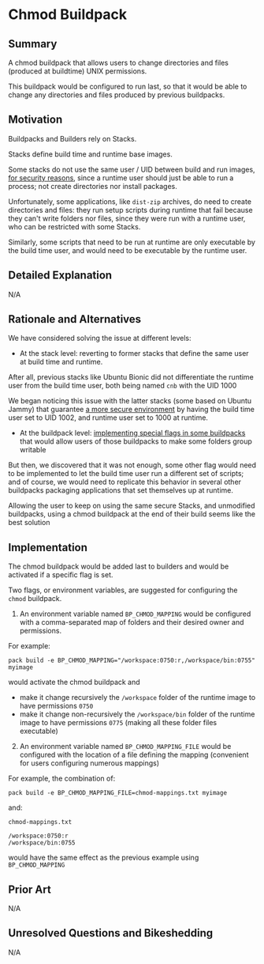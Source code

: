 # Chmod Buildpack

## Summary

A chmod buildpack that allows users to change directories and files (produced at buildtime) UNIX permissions.

This buildpack would be configured to run last, so that it would be able to change any directories and files produced by previous buildpacks.

## Motivation

Buildpacks and Builders rely on Stacks.

Stacks define build time and runtime base images.

Some stacks do not use the same user / UID between build and run images, [for security reasons](https://github.com/paketo-buildpacks/rfcs/blob/main/text/0045-user-ids.md), since a runtime user should just be able to run a process; not create directories nor install packages.

Unfortunately, some applications, like `dist-zip` archives, do need to create directories and files: they run setup scripts during runtime that fail because they can't write folders nor files, since they were run with a runtime user, who can be restricted with some Stacks. 

Similarly, some scripts that need to be run at runtime are only executable by the build time user, and would need to be executable by the runtime user.

## Detailed Explanation

N/A

## Rationale and Alternatives

We have considered solving the issue at different levels:

* At the stack level: reverting to former stacks that define the same user at build time and runtime.

After all, previous stacks like Ubuntu Bionic did not differentiate the runtime user from the build time user, both being named `cnb` with the UID 1000

We began noticing this issue with the latter stacks (some based on Ubuntu Jammy) that guarantee [a more secure environment](https://github.com/buildpacks/rfcs/blob/main/text/0085-run-uid.md) by having the build time user set to UID 1002, and runtime user set to 1000 at runtime.

* At the buildpack level: [implementing special flags in some buildpacks](https://github.com/paketo-buildpacks/dist-zip/pull/174) that would allow users of those buildpacks to make some folders group writable

But then, we discovered that it was not enough, some other flag would need to be implemented to let the build time user run a different set of scripts; and of course, we would need to replicate this behavior in several other buildpacks packaging applications that set themselves up at runtime.

Allowing the user to keep on using the same secure Stacks, and unmodified buildpacks, using a chmod buildpack at the end of their build seems like the best solution

## Implementation

The chmod buildpack would be added last to builders and would be activated if a specific flag is set.

Two flags, or environment variables, are suggested for configuring the `chmod` buildpack.

1. An environment variable named `BP_CHMOD_MAPPING` would be configured with a comma-separated map of folders and their desired owner and permissions.

For example:

`pack build -e BP_CHMOD_MAPPING="/workspace:0750:r,/workspace/bin:0755" myimage`

would activate the chmod buildpack and 

* make it change recursively the `/workspace` folder of the runtime image to have permissions `0750`
* make it change non-recursively the `/workspace/bin` folder of the runtime image to have permissions `0775` (making all these folder files executable)

2. An environment variable named `BP_CHMOD_MAPPING_FILE` would be configured with the location of a file defining the mapping (convenient for users configuring numerous mappings)

For example, the combination of:

`pack build -e BP_CHMOD_MAPPING_FILE=chmod-mappings.txt myimage`

and:

`chmod-mappings.txt`
```text
/workspace:0750:r
/workspace/bin:0755
```

would have the same effect as the previous example using `BP_CHMOD_MAPPING`

## Prior Art

N/A

## Unresolved Questions and Bikeshedding

N/A
